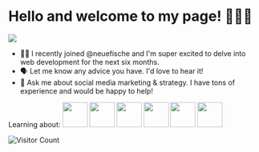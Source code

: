 # Hello and welcome to my page! 🌸✨🎉

![](https://media.giphy.com/media/5SCRRUSO5tSkKoR00P/giphy.gif)

- 👩‍🎓 I recently joined @neuefische and I'm super excited to delve into web development for the next six months.
- 🗣 Let me know any advice you have. I'd love to hear it!
- 💬 Ask me about social media marketing & strategy. I have tons of experience and would be happy to help!

Learning about: <img src="https://cdn.jsdelivr.net/gh/devicons/devicon/icons/javascript/javascript-original.svg" width="50px" /> 
            <img src="https://cdn.jsdelivr.net/gh/devicons/devicon/icons/git/git-original.svg" width="50px" /> 
            <img src="https://cdn.jsdelivr.net/gh/devicons/devicon/icons/github/github-original.svg" width="50px" /> 
            <img src="https://cdn.jsdelivr.net/gh/devicons/devicon/icons/html5/html5-original.svg" width="50px" /> 
            <img src="https://cdn.jsdelivr.net/gh/devicons/devicon/icons/react/react-original.svg" width="50px" /> 
            <img src="https://cdn.jsdelivr.net/gh/devicons/devicon/icons/nextjs/nextjs-original.svg" width="50px" />

 

![Visitor Count](https://profile-counter.glitch.me/{alinarub}/count.svg)
